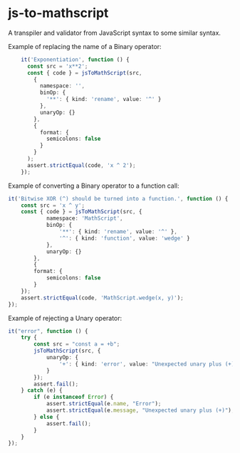# js-to-mathscript
A transpiler and validator from JavaScript syntax to some similar syntax.

Example of replacing the name of a Binary operator:

```typescript
    it('Exponentiation', function () {
      const src = 'x**2';
      const { code } = jsToMathScript(src,
        {
          namespace: '',
          binOp: {
            '**': { kind: 'rename', value: '^' }
          },
          unaryOp: {}
        },
        {
          format: {
            semicolons: false
          }
        }
      );
      assert.strictEqual(code, 'x ^ 2');
    });
```

Example of converting a Binary operator to a function call:

```typescript
it('Bitwise XOR (^) should be turned into a function.', function () {
    const src = 'x ^ y';
    const { code } = jsToMathScript(src, {
            namespace: 'MathScript',
            binOp: {
                '**': { kind: 'rename', value: '^' },
                '^': { kind: 'function', value: 'wedge' }
            },
            unaryOp: {}
        },
        {
        format: {
            semicolons: false
        }
    });
    assert.strictEqual(code, 'MathScript.wedge(x, y)');
});
```

Example of rejecting a Unary operator:

```typescript
it("error", function () {
    try {
        const src = "const a = +b";
        jsToMathScript(src, {
            unaryOp: {
                '+': { kind: 'error', value: "Unexpected unary plus (+)" }
            }
        });
        assert.fail();
    } catch (e) {
        if (e instanceof Error) {
            assert.strictEqual(e.name, "Error");
            assert.strictEqual(e.message, "Unexpected unary plus (+)");
        } else {
            assert.fail();
        }
    }
});
```
